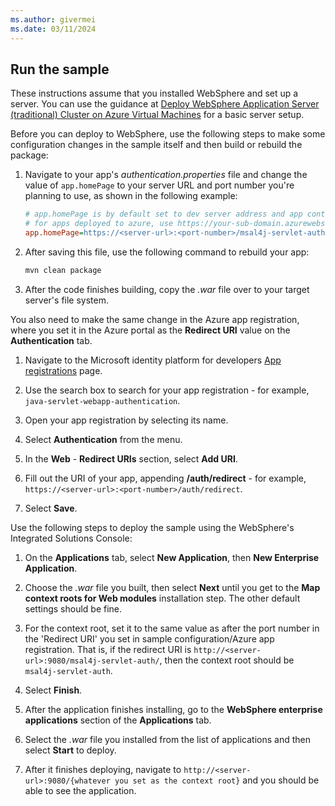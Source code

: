 ```yaml
---
ms.author: givermei
ms.date: 03/11/2024
---
```


## Run the sample

These instructions assume that you installed WebSphere and set up a server. You can use the guidance at [Deploy WebSphere Application Server (traditional) Cluster on Azure Virtual Machines](../../ee/traditional-websphere-application-server-virtual-machines.md) for a basic server setup.

Before you can deploy to WebSphere, use the following steps to make some configuration changes in the sample itself and then build or rebuild the package:

1. Navigate to your app's *authentication.properties* file and change the value of `app.homePage` to your server URL and port number you're planning to use, as shown in the following example:

   ```ini
   # app.homePage is by default set to dev server address and app context path on the server
   # for apps deployed to azure, use https://your-sub-domain.azurewebsites.net
   app.homePage=https://<server-url>:<port-number>/msal4j-servlet-auth/
   ```

1. After saving this file, use the following command to rebuild your app:

   ```bash
   mvn clean package
   ```

1. After the code finishes building, copy the *.war* file over to your target server's file system.

You also need to make the same change in the Azure app registration, where you set it in the Azure portal as the **Redirect URI** value on the **Authentication** tab.

1. Navigate to the Microsoft identity platform for developers [App registrations](https://go.microsoft.com/fwlink/?linkid=2083908) page.

1. Use the search box to search for your app registration - for example, `java-servlet-webapp-authentication`.

1. Open your app registration by selecting its name.

1. Select **Authentication** from the menu.

1. In the **Web** - **Redirect URIs** section, select **Add URI**.

1. Fill out the URI of your app, appending **/auth/redirect** - for example, `https://<server-url>:<port-number>/auth/redirect`.

1. Select **Save**.

Use the following steps to deploy the sample using the WebSphere's Integrated Solutions Console:

1. On the **Applications** tab, select **New Application**, then **New Enterprise Application**.

1. Choose the *.war* file you built, then select **Next** until you get to the **Map context roots for Web modules** installation step. The other default settings should be fine.

1. For the context root, set it to the same value as after the port number in the 'Redirect URI' you set in sample configuration/Azure app registration. That is, if the redirect URI is `http://<server-url>:9080/msal4j-servlet-auth/`, then the context root should be `msal4j-servlet-auth`.

1. Select **Finish**.

1. After the application finishes installing, go to the **WebSphere enterprise applications** section of the **Applications** tab.

1. Select the *.war* file you installed from the list of applications and then select **Start** to deploy.

1. After it finishes deploying, navigate to `http://<server-url>:9080/{whatever you set as the context root}` and you should be able to see the application.
